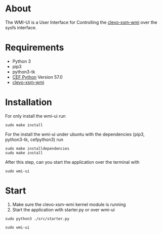 # About
The WMI-UI is a User Interface for Controlling the [clevo-xsm-wmi](https://bitbucket.org/tuxedocomputers/clevo-xsm-wmi) over the sysfs interface.

# Requirements
* Python 3
* pip3
* python3-tk
* [CEF Python](https://github.com/cztomczak/cefpython) Version 57.0
* [clevo-xsm-wmi](https://bitbucket.org/tuxedocomputers/clevo-xsm-wmi)

# Installation

For only install the wmi-ui run 
```shell
sudo make install
```

For the install the wmi-ui under ubuntu with the dependencies (pip3, python3-tk, cefpython3) run
```shell
sudo make installdependencies
sudo make install
```

After this step, can you start the application over the terminal with 
```shell
sudo wmi-ui
```

# Start

1. Make sure the clevo-xsm-wmi kernel module is running
2. Start the application with starter.py or over wmi-ui

```shell
sudo python3 ./src/starter.py
```

```shell
sudo wmi-ui
```
